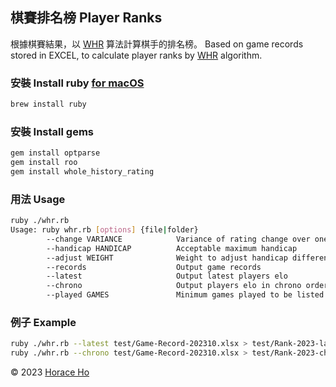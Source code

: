 ## 棋賽排名榜 Player Ranks

根據棋賽結果，以 [WHR](https://www.remi-coulom.fr/WHR/) 算法計算棋手的排名榜。 Based on game records
stored in EXCEL, to calculate player ranks by [WHR](https://www.remi-coulom.fr/WHR/) algorithm.

### 安裝 Install ruby [for macOS](https://www.ruby-lang.org/en/documentation/installation/#homebrew)
```bash
brew install ruby
```

### 安裝 Install gems
```bash
gem install optparse
gem install roo
gem install whole_history_rating
```

### 用法 Usage
```bash
ruby ./whr.rb
Usage: ruby whr.rb [options] {file|folder}
        --change VARIANCE            Variance of rating change over one time step
        --handicap HANDICAP          Acceptable maximum handicap
        --adjust WEIGHT              Weight to adjust handicap difference
        --records                    Output game records
        --latest                     Output latest players elo
        --chrono                     Output players elo in chrono order
        --played GAMES               Minimum games played to be listed
```

### 例子 Example
```bash
ruby ./whr.rb --latest test/Game-Record-202310.xlsx > test/Rank-2023-latest.csv
ruby ./whr.rb --chrono test/Game-Record-202310.xlsx > test/Rank-2023-chrono.csv
```

&copy; 2023 [Horace Ho](https://horaceho.com)
